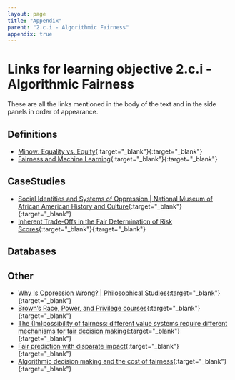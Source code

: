 ```yaml
---
layout: page
title: "Appendix"
parent: "2.c.i - Algorithmic Fairness"
appendix: true
---
```


# Links for learning objective 2.c.i - Algorithmic Fairness
These are all the links mentioned in the body of the text and in the side panels in order of appearance.
## Definitions
- [Minow: Equality vs. Equity](https://direct.mit.edu/ajle/article/doi/10.1162/ajle_a_00019/107229/EQUALITY-VS-EQUITY){:target="_blank"}<!-- tag:definition -->{:target="_blank"}
- [Fairness and Machine Learning](https://fairmlbook.org/){:target="_blank"}<!-- tag:definition -->{:target="_blank"}

## CaseStudies
- [Social Identities and Systems of Oppression \| National Museum of African American History and Culture](https://nmaahc.si.edu/learn/talking-about-race/topics/social-identities-and-systems-oppression){:target="_blank"}<!-- tag:case-study -->{:target="_blank"}
- [Inherent Trade-Offs in the Fair Determination of Risk Scores](https://arxiv.org/abs/1609.05807){:target="_blank"}<!-- tag:case-study -->{:target="_blank"}

## Databases

## Other
- [Why Is Oppression Wrong? \| Philosophical Studies](https://link.springer.com/article/10.1007/s11098-023-02084-5#Sec2){:target="_blank"}{:target="_blank"}
- [Brown’s Race, Power, and Privilege courses](https://college.brown.edu/design-your-education/explore-open-curriculum/course-selection/curricular-programs/examining-race){:target="_blank"}{:target="_blank"}
- [The (Im)possibility of fairness: different value systems require different mechanisms for fair decision making](https://dl.acm.org/doi/10.1145/3433949){:target="_blank"}{:target="_blank"}
- [Fair prediction with disparate impact](https://arxiv.org/pdf/1703.00056){:target="_blank"}{:target="_blank"}
- [Algorithmic decision making and the cost of fairness](https://arxiv.org/pdf/1701.08230){:target="_blank"}{:target="_blank"}


